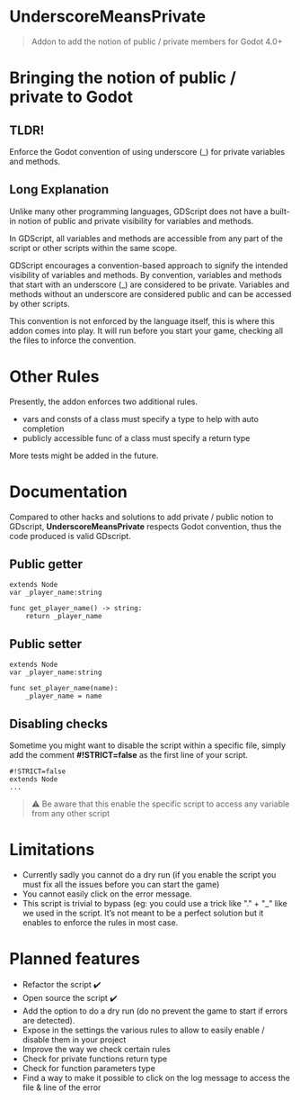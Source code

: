 # UnderscoreMeansPrivate

> Addon to add the notion of public / private members for Godot 4.0+

# Bringing the notion of public / private to Godot

## TLDR!

Enforce the Godot convention of using underscore (_) for private variables and methods.

## Long Explanation

Unlike many other programming languages, GDScript does not have a built-in notion of public and private visibility for variables and methods.

In GDScript, all variables and methods are accessible from any part of the script or other scripts within the same scope.

GDScript encourages a convention-based approach to signify the intended visibility of variables and methods. By convention, variables and methods that start with an underscore (_) are considered to be private. Variables and methods without an underscore are considered public and can be accessed by other scripts.

This convention is not enforced by the language itself, this is where this addon comes into play. It will run before you start your game, checking all the files to inforce the convention.

# Other Rules

Presently, the addon enforces two additional rules.
* vars and consts of a class must specify a type to help with auto completion
* publicly accessible func of a class must specify a return type

More tests might be added in the future.

# Documentation

Compared to other hacks and solutions to add private / public notion to GDscript, **UnderscoreMeansPrivate** respects Godot convention, thus the code produced is valid GDscript. 

## Public getter
    extends Node
    var _player_name:string

    func get_player_name() -> string:
        return _player_name

## Public setter
    extends Node
    var _player_name:string

    func set_player_name(name):
        _player_name = name

## Disabling checks
Sometime you might want to disable the script within a specific file, simply add the comment **#!STRICT=false** as the first line of your script.

    #!STRICT=false
    extends Node
    ...

> ⚠️ Be aware that this enable the specific script to access any variable from any other script

# Limitations

* Currently sadly you cannot do a dry run (if you enable the script you must fix all the issues before you can start the game)
* You cannot easily click on the error message.
* This script is trivial to bypass (eg: you could use a trick like "." + "_" like we used in the script. It’s not meant to be a perfect solution but it enables to enforce the rules in most case.

# Planned features

* Refactor the script ✔️
* Open source the script ✔️
* Add the option to do a dry run (do no prevent the game to start if errors are detected).
* Expose in the settings the various rules to allow to easily enable / disable them in your project
* Improve the way we check certain rules
* Check for private functions return type
* Check for function parameters type
* Find a way to make it possible to click on the log message to access the file & line of the error
